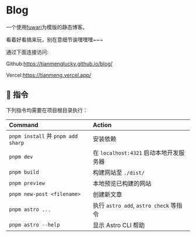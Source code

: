 # Blog

一个使用[fuwari](https://github.com/saicaca/fuwari)为模版的静态博客。

看着好看搞来玩，别在意细节诶嘿嘿嘿~~~

通过下面连接访问:

Github:https://tianmenglucky.github.io/blog/

Vercel:https://tianmeng.vercel.app/

## 🧞 指令

下列指令均需要在项目根目录执行：

| Command                           | Action                            |
|:----------------------------------|:----------------------------------|
| `pnpm install` 并 `pnpm add sharp` | 安装依赖                              |
| `pnpm dev`                        | 在 `localhost:4321` 启动本地开发服务器      |
| `pnpm build`                      | 构建网站至 `./dist/`                   |
| `pnpm preview`                    | 本地预览已构建的网站                        |
| `pnpm new-post <filename>`        | 创建新文章                             |
| `pnpm astro ...`                  | 执行 `astro add`, `astro check` 等指令 |
| `pnpm astro --help`               | 显示 Astro CLI 帮助                   |
